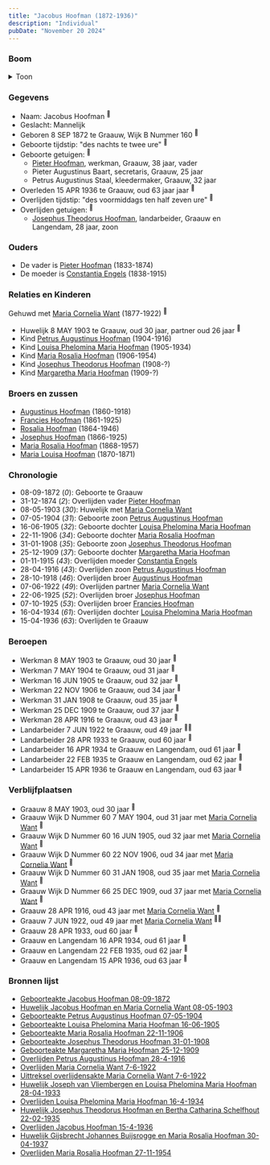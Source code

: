 ```yaml
---
title: "Jacobus Hoofman (1872-1936)"
description: "Individual"
pubDate: "November 20 2024"
---
```


### Boom
<details><summary>Toon</summary>

![test](https://www.plantuml.com/plantuml/svg/bPLTJzim58Rl_IkEu69NbVBHVA4AQBjsh09MCRPfcYRa9AQ9wjYLxGnLYF--0t4eIzd8xc8V-_Zn-nwVd6f3bQahJlIw51kgQ0KfpTOh9MkHJoMN2eoYGcE82KEACcUGbIhZhFbcrSPieM9LofHkfhHXYacptJ3o8cl6gTPmJm1W8bNEr7LHPcl1j1wDAbgAusFmoGCXxs3vT9GcpOw3PSam8Pn9ULjHSG1KmqV7SLmVu73cpuFv1BFUtvQCvmymEaffkhr9fJ6S7Hr30XVZAt1ZtyS4mZ1HQirUhDRhclCRAlARJ4cjKub0kCrtuVriYlkY8NnGbDPtY6PvfbAWQCAK56PYnRZU8GqHQJwP-JF_7qW84yE4_KAHnDiaBbn--WfkuWPx8AEZEvRdfLZXCY-0nPTBp1qwJpXpn742EEJbgZ1RnhcyGwG7OfKR3EmAOhbt4tOdJZo68e-qnore9jDQxnaHUV3iuDk6nF1vjdmKrcllyxO40OoNQ6BYXpiDMgeBgj28gLI2SVpuXiQqP5vVFwAeDqlKo9nu7fpLN9lNtOYnwhxZAiT_DWFlksT6M-3CADHrNAzgRKgnBx672lIGDcfF7VQ-ZXTRQTrmhxpEPLrg2ik2SLcLWa8ZzHvRs4laq0hd1Frz3rlVsmi14t1EyT69d5OxqWRiIchANmEC-W2YeSr3SyB-waLsJp3iLiD2QhOfqChhWibSgjTCZVkOYfreCNuIBkxDTG8dVuYpmePgYhyQcFJI9sWwOk8a_ybXUuJjCDXGxDFSJTZtCR2rtXc7dN7K6SUTSKBiandymDzHpiJFvqIsNhk1YDWwwGPYOetg1X92Jh48yR_v6m00)
</details>

### Gegevens
- Naam: Jacobus Hoofman <sup><a href="../s00085/" style="text-decoration:none" title="Geboorteakte Jacobus Hoofman 08-09-1872">:link:</a></sup>
- Geslacht: Mannelijk
- Geboren 8 SEP 1872 te Graauw, Wijk B Nummer 160 <sup><a href="../s00085/" style="text-decoration:none" title="Geboorteakte Jacobus Hoofman 08-09-1872">:link:</a></sup>
- Geboorte tijdstip: "des nachts te twee ure" <sup><a href="../s00085/" style="text-decoration:none" title="Geboorteakte Jacobus Hoofman 08-09-1872">:link:</a></sup>
- Geboorte getuigen: <sup><a href="../s00085/" style="text-decoration:none" title="Geboorteakte Jacobus Hoofman 08-09-1872">:link:</a></sup>
  - [Pieter Hoofman](../i00013/), werkman, Graauw, 38 jaar, vader
  - Pieter Augustinus Baart, secretaris, Graauw, 25 jaar
  - Petrus Augustinus Staal, kleedermaker, Graauw, 32 jaar
- Overleden 15 APR 1936 te Graauw, oud 63 jaar jaar <sup><a href="../s00095/" style="text-decoration:none" title="Overlijden Jacobus Hoofman 15-4-1936">:link:</a></sup>
- Overlijden tijdstip: "des voormiddags ten half zeven ure" <sup><a href="../s00095/" style="text-decoration:none" title="Overlijden Jacobus Hoofman 15-4-1936">:link:</a></sup>
- Overlijden getuigen: <sup><a href="../s00095/" style="text-decoration:none" title="Overlijden Jacobus Hoofman 15-4-1936">:link:</a></sup>
  - [Josephus Theodorus Hoofman](../i00218/), landarbeider, Graauw en Langendam, 28 jaar, zoon

### Ouders
- De vader is [Pieter Hoofman](../i00013/) (1833-1874)
- De moeder is [Constantia Engels](../i00014/) (1838-1915)

### Relaties en Kinderen

Gehuwd met [Maria Cornelia Want](../i00214/) (1877-1922) <sup><a href="../s00361/" style="text-decoration:none" title="Huwelijk Jacobus Hoofman en Maria Cornelia Want 08-05-1903">:link:</a></sup>
- Huwelijk 8 MAY 1903 te Graauw, oud 30 jaar, partner oud 26 jaar <sup><a href="../s00361/" style="text-decoration:none" title="Huwelijk Jacobus Hoofman en Maria Cornelia Want 08-05-1903">:link:</a></sup>
- Kind [Petrus Augustinus Hoofman](../i00215/) (1904-1916)
- Kind [Louisa Phelomina Maria Hoofman](../i00216/) (1905-1934)
- Kind [Maria Rosalia Hoofman](../i00217/) (1906-1954)
- Kind [Josephus Theodorus Hoofman](../i00218/) (1908-?)
- Kind [Margaretha Maria Hoofman](../i00219/) (1909-?)

### Broers en zussen
- [Augustinus Hoofman](../i00007/) (1860-1918)
- [Francies Hoofman](../i00023/) (1861-1925)
- [Rosalia Hoofman](../i00024/) (1864-1946)
- [Josephus Hoofman](../i00025/) (1866-1925)
- [Maria Rosalia Hoofman](../i00026/) (1868-1957)
- [Maria Louisa Hoofman](../i00027/) (1870-1871)

### Chronologie
- 08-09-1872 (<i>0</i>): Geboorte te Graauw
- 31-12-1874 (<i>2</i>): Overlijden vader [Pieter Hoofman](../i00013/)
- 08-05-1903 (<i>30</i>): Huwelijk met [Maria Cornelia Want](../i00214/)
- 07-05-1904 (<i>31</i>): Geboorte zoon [Petrus Augustinus Hoofman](../i00215/)
- 16-06-1905 (<i>32</i>): Geboorte dochter [Louisa Phelomina Maria Hoofman](../i00216/)
- 22-11-1906 (<i>34</i>): Geboorte dochter [Maria Rosalia Hoofman](../i00217/)
- 31-01-1908 (<i>35</i>): Geboorte zoon [Josephus Theodorus Hoofman](../i00218/)
- 25-12-1909 (<i>37</i>): Geboorte dochter [Margaretha Maria Hoofman](../i00219/)
- 01-11-1915 (<i>43</i>): Overlijden moeder [Constantia Engels](../i00014/)
- 28-04-1916 (<i>43</i>): Overlijden zoon [Petrus Augustinus Hoofman](../i00215/)
- 28-10-1918 (<i>46</i>): Overlijden broer [Augustinus Hoofman](../i00007/)
- 07-06-1922 (<i>49</i>): Overlijden partner [Maria Cornelia Want](../i00214/)
- 22-06-1925 (<i>52</i>): Overlijden broer [Josephus Hoofman](../i00025/)
- 07-10-1925 (<i>53</i>): Overlijden broer [Francies Hoofman](../i00023/)
- 16-04-1934 (<i>61</i>): Overlijden dochter [Louisa Phelomina Maria Hoofman](../i00216/)
- 15-04-1936 (<i>63</i>): Overlijden te Graauw

### Beroepen
- Werkman 8 MAY 1903 te Graauw, oud 30 jaar <sup><a href="../s00361/" style="text-decoration:none" title="Huwelijk Jacobus Hoofman en Maria Cornelia Want 08-05-1903">:link:</a></sup>
- Werkman 7 MAY 1904 te Graauw, oud 31 jaar <sup><a href="../s00362/" style="text-decoration:none" title="Geboorteakte Petrus Augustinus Hoofman 07-05-1904">:link:</a></sup>
- Werkman 16 JUN 1905 te Graauw, oud 32 jaar <sup><a href="../s00363/" style="text-decoration:none" title="Geboorteakte Louisa Phelomina Maria Hoofman 16-06-1905">:link:</a></sup>
- Werkman 22 NOV 1906 te Graauw, oud 34 jaar <sup><a href="../s00364/" style="text-decoration:none" title="Geboorteakte Maria Rosalia Hoofman 22-11-1906">:link:</a></sup>
- Werkman 31 JAN 1908 te Graauw, oud 35 jaar <sup><a href="../s00365/" style="text-decoration:none" title="Geboorteakte Josephus Theodorus Hoofman 31-01-1908">:link:</a></sup>
- Werkman 25 DEC 1909 te Graauw, oud 37 jaar <sup><a href="../s00366/" style="text-decoration:none" title="Geboorteakte Margaretha Maria Hoofman 25-12-1909">:link:</a></sup>
- Werkman 28 APR 1916 te Graauw, oud 43 jaar <sup><a href="../s00367/" style="text-decoration:none" title="Overlijden Petrus Augustinus Hoofman 28-4-1916">:link:</a></sup>
- Landarbeider 7 JUN 1922 te Graauw, oud 49 jaar <sup><a href="../s00368/" style="text-decoration:none" title="Overlijden Maria Cornelia Want 7-6-1922">:link:</a><a href="../s00369/" style="text-decoration:none" title="Uittreksel overlijdensakte Maria Cornelia Want 7-6-1922">:link:</a></sup>
- Landarbeider 28 APR 1933 te Graauw, oud 60 jaar <sup><a href="../s00370/" style="text-decoration:none" title="Huwelijk Joseph van Vliembergen en Louisa Phelomina Maria Hoofman 28-04-1933">:link:</a></sup>
- Landarbeider 16 APR 1934 te Graauw en Langendam, oud 61 jaar <sup><a href="../s00371/" style="text-decoration:none" title="Overlijden Louisa Phelomina Maria Hoofman 16-4-1934">:link:</a></sup>
- Landarbeider 22 FEB 1935 te Graauw en Langendam, oud 62 jaar <sup><a href="../s00372/" style="text-decoration:none" title="Huwelijk Josephus Theodorus Hoofman en Bertha Catharina Schelfhout 22-02-1935">:link:</a></sup>
- Landarbeider 15 APR 1936 te Graauw en Langendam, oud 63 jaar <sup><a href="../s00095/" style="text-decoration:none" title="Overlijden Jacobus Hoofman 15-4-1936">:link:</a></sup>

### Verblijfplaatsen
- Graauw  8 MAY 1903, oud 30 jaar  <sup><a href="../s00361/" style="text-decoration:none" title="Huwelijk Jacobus Hoofman en Maria Cornelia Want 08-05-1903">:link:</a></sup>
- Graauw Wijk D Nummer 60 7 MAY 1904, oud 31 jaar met [Maria Cornelia Want](../i00214/) <sup><a href="../s00362/" style="text-decoration:none" title="Geboorteakte Petrus Augustinus Hoofman 07-05-1904">:link:</a></sup>
- Graauw Wijk D Nummer 60 16 JUN 1905, oud 32 jaar met [Maria Cornelia Want](../i00214/) <sup><a href="../s00363/" style="text-decoration:none" title="Geboorteakte Louisa Phelomina Maria Hoofman 16-06-1905">:link:</a></sup>
- Graauw Wijk D Nummer 60 22 NOV 1906, oud 34 jaar met [Maria Cornelia Want](../i00214/) <sup><a href="../s00364/" style="text-decoration:none" title="Geboorteakte Maria Rosalia Hoofman 22-11-1906">:link:</a></sup>
- Graauw Wijk D Nummer 60 31 JAN 1908, oud 35 jaar met [Maria Cornelia Want](../i00214/) <sup><a href="../s00365/" style="text-decoration:none" title="Geboorteakte Josephus Theodorus Hoofman 31-01-1908">:link:</a></sup>
- Graauw Wijk D Nummer 66 25 DEC 1909, oud 37 jaar met [Maria Cornelia Want](../i00214/) <sup><a href="../s00366/" style="text-decoration:none" title="Geboorteakte Margaretha Maria Hoofman 25-12-1909">:link:</a></sup>
- Graauw  28 APR 1916, oud 43 jaar met [Maria Cornelia Want](../i00214/) <sup><a href="../s00367/" style="text-decoration:none" title="Overlijden Petrus Augustinus Hoofman 28-4-1916">:link:</a></sup>
- Graauw  7 JUN 1922, oud 49 jaar met [Maria Cornelia Want](../i00214/) <sup><a href="../s00368/" style="text-decoration:none" title="Overlijden Maria Cornelia Want 7-6-1922">:link:</a><a href="../s00369/" style="text-decoration:none" title="Uittreksel overlijdensakte Maria Cornelia Want 7-6-1922">:link:</a></sup>
- Graauw  28 APR 1933, oud 60 jaar  <sup><a href="../s00370/" style="text-decoration:none" title="Huwelijk Joseph van Vliembergen en Louisa Phelomina Maria Hoofman 28-04-1933">:link:</a></sup>
- Graauw en Langendam  16 APR 1934, oud 61 jaar  <sup><a href="../s00371/" style="text-decoration:none" title="Overlijden Louisa Phelomina Maria Hoofman 16-4-1934">:link:</a></sup>
- Graauw en Langendam  22 FEB 1935, oud 62 jaar  <sup><a href="../s00372/" style="text-decoration:none" title="Huwelijk Josephus Theodorus Hoofman en Bertha Catharina Schelfhout 22-02-1935">:link:</a></sup>
- Graauw en Langendam  15 APR 1936, oud 63 jaar  <sup><a href="../s00095/" style="text-decoration:none" title="Overlijden Jacobus Hoofman 15-4-1936">:link:</a></sup>

### Bronnen lijst
- [Geboorteakte Jacobus Hoofman 08-09-1872](../s00085/)
- [Huwelijk Jacobus Hoofman en Maria Cornelia Want 08-05-1903](../s00361/)
- [Geboorteakte Petrus Augustinus Hoofman 07-05-1904](../s00362/)
- [Geboorteakte Louisa Phelomina Maria Hoofman 16-06-1905](../s00363/)
- [Geboorteakte Maria Rosalia Hoofman 22-11-1906](../s00364/)
- [Geboorteakte Josephus Theodorus Hoofman 31-01-1908](../s00365/)
- [Geboorteakte Margaretha Maria Hoofman 25-12-1909](../s00366/)
- [Overlijden Petrus Augustinus Hoofman 28-4-1916](../s00367/)
- [Overlijden Maria Cornelia Want 7-6-1922](../s00368/)
- [Uittreksel overlijdensakte Maria Cornelia Want 7-6-1922](../s00369/)
- [Huwelijk Joseph van Vliembergen en Louisa Phelomina Maria Hoofman 28-04-1933](../s00370/)
- [Overlijden Louisa Phelomina Maria Hoofman 16-4-1934](../s00371/)
- [Huwelijk Josephus Theodorus Hoofman en Bertha Catharina Schelfhout 22-02-1935](../s00372/)
- [Overlijden Jacobus Hoofman 15-4-1936](../s00095/)
- [Huwelijk Gijsbrecht Johannes Buijsrogge en Maria Rosalia Hoofman 30-04-1937](../s00373/)
- [Overlijden Maria Rosalia Hoofman 27-11-1954](../s00374/)
